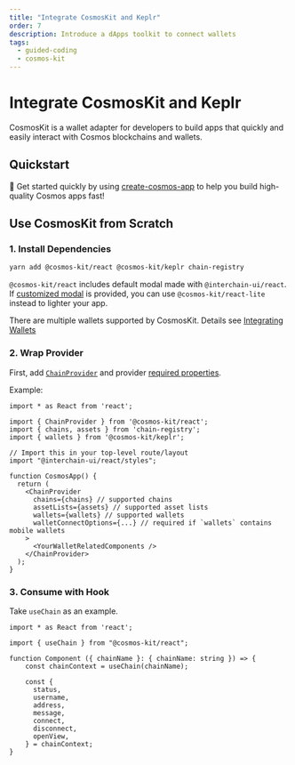 ```yaml
---
title: "Integrate CosmosKit and Keplr"
order: 7
description: Introduce a dApps toolkit to connect wallets
tags:
  - guided-coding
  - cosmos-kit
---
```


# Integrate CosmosKit and Keplr

CosmosKit is a wallet adapter for developers to build apps that quickly and easily interact with Cosmos blockchains and wallets.

## Quickstart

🏁 Get started quickly by using [create-cosmos-app](https://github.com/cosmology-tech/create-cosmos-app) to help you build high-quality Cosmos apps fast!

## Use CosmosKit from Scratch

### 1️. Install Dependencies

```sh
yarn add @cosmos-kit/react @cosmos-kit/keplr chain-registry
```

`@cosmos-kit/react` includes default modal made with `@interchain-ui/react`. If [customized modal](/provider/chain-provider/#customize-modal-with-walletmodal) is provided, you can use `@cosmos-kit/react-lite` instead to lighter your app.

There are multiple wallets supported by CosmosKit. Details see [Integrating Wallets](/integrating-wallets)

### 2️. Wrap Provider

First, add [`ChainProvider`](/provider/chain-provider) and provider [required properties](/provider/chain-provider#required-properties).

Example:

```tsx
import * as React from 'react';

import { ChainProvider } from '@cosmos-kit/react';
import { chains, assets } from 'chain-registry';
import { wallets } from '@cosmos-kit/keplr';

// Import this in your top-level route/layout
import "@interchain-ui/react/styles";

function CosmosApp() {
  return (
    <ChainProvider
      chains={chains} // supported chains
      assetLists={assets} // supported asset lists
      wallets={wallets} // supported wallets
      walletConnectOptions={...} // required if `wallets` contains mobile wallets
    >
      <YourWalletRelatedComponents />
    </ChainProvider>
  );
}
```

### 3️. Consume with Hook

Take `useChain` as an example.

```tsx
import * as React from 'react';

import { useChain } from "@cosmos-kit/react";

function Component ({ chainName }: { chainName: string }) => {
    const chainContext = useChain(chainName);

    const {
      status,
      username,
      address,
      message,
      connect,
      disconnect,
      openView,
    } = chainContext;
}
```
